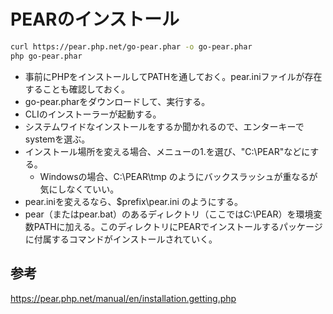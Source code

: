 ﻿# PEARのインストール

```bash
curl https://pear.php.net/go-pear.phar -o go-pear.phar
php go-pear.phar
```

- 事前にPHPをインストールしてPATHを通しておく。pear.iniファイルが存在することも確認しておく。
- go-pear.pharをダウンロードして、実行する。
- CLIのインストーラーが起動する。
- システムワイドなインストールをするか聞かれるので、エンターキーでsystemを選ぶ。
- インストール場所を変える場合、メニューの1.を選び、"C:\PEAR"などにする。
  - Windowsの場合、C:\PEAR\\tmp のようにバックスラッシュが重なるが気にしなくていい。
- pear.iniを変えるなら、$prefix\pear.ini のようにする。
- pear（またはpear.bat）のあるディレクトリ（ここではC:\PEAR）を環境変数PATHに加える。このディレクトリにPEARでインストールするパッケージに付属するコマンドがインストールされていく。

## 参考

https://pear.php.net/manual/en/installation.getting.php
